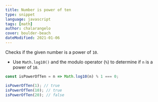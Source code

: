 ```yaml
---
title: Number is power of ten
type: snippet
language: javascript
tags: [math]
author: chalarangelo
cover: boulder-beach
dateModified: 2021-01-06
---
```


Checks if the given number is a power of `10`.

- Use `Math.log10()` and the modulo operator (`%`) to determine if `n` is a power of `10`.

```js
const isPowerOfTen = n => Math.log10(n) % 1 === 0;
```

```js
isPowerOfTen(1); // true
isPowerOfTen(10); // true
isPowerOfTen(20); // false
```
